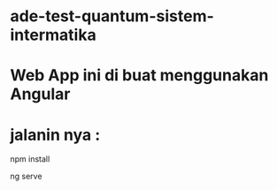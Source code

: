# ade-test-quantum-sistem-intermatika
 
# Web App ini di buat menggunakan Angular 
# jalanin nya : 

npm install 

ng serve
